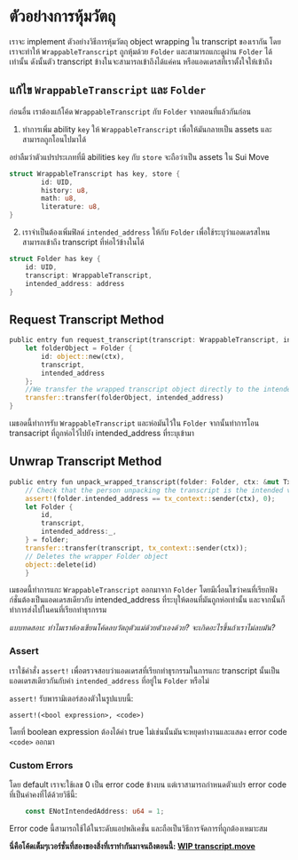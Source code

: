 # ตัวอย่างการหุ้มวัตถุ

เราจะ implement ตัวอย่างวิธีการหุ้มวัตถุ object wrapping ใน transcript ของเรากัน โดยเราจะทำให้ `WrappableTranscript` ถูกหุ้มด้วย `Folder` และสามารถแกะดูผ่าน `Folder` ได้เท่านั้น ดังนั้นตัว transcript ข้างในจะสามารถเข้าถึงได้แค่คน หรือแอดเดรสที่เราตั้งใจให้เข้าถึง

## แก้ไข `WrappableTranscript` และ `Folder`

ก่อนอื่น เราต้องแก้โค้ด `WrappableTranscript` กับ `Folder` จากตอนที่แล้วกันก่อน

1. ทำการเพิ่ม ability `key` ให้ `WrappableTranscript` เพื่อให้มันกลายเป็น assets และสามารถถูกโอนไปมาได้

อย่าลืมว่าตัวแปรประเภทที่มี abilities `key` กับ `store` จะถือว่าเป็น assets ใน Sui Move

```rust
struct WrappableTranscript has key, store {
        id: UID,
        history: u8,
        math: u8,
        literature: u8,
}
```

2. เราจำเป็นต้องเพิ่มฟิลด์ `intended_address` ให้กับ `Folder` เพื่อใช้ระบุว่าแอดเดรสไหนสามารถเข้าถึง transcript ที่ห่อไว้ข้างในได้

``` rust
struct Folder has key {
    id: UID,
    transcript: WrappableTranscript,
    intended_address: address
}
```

## Request Transcript Method

```rust
public entry fun request_transcript(transcript: WrappableTranscript, intended_address: address, ctx: &mut TxContext){
    let folderObject = Folder {
        id: object::new(ctx),
        transcript,
        intended_address
    };
    //We transfer the wrapped transcript object directly to the intended address
    transfer::transfer(folderObject, intended_address)
}
```

เมธอดนี้ทำการรับ `WrappableTranscript` และห่อมันไว้ใน `Folder` จากนั้นทำการโอน transacript ที่ถูกห่อไว้ไปยัง intended_address ที่ระบุเข้ามา

## Unwrap Transcript Method

```rust
public entry fun unpack_wrapped_transcript(folder: Folder, ctx: &mut TxContext){
    // Check that the person unpacking the transcript is the intended viewer
    assert!(folder.intended_address == tx_context::sender(ctx), 0);
    let Folder {
        id,
        transcript,
        intended_address:_,
    } = folder;
    transfer::transfer(transcript, tx_context::sender(ctx));
    // Deletes the wrapper Folder object
    object::delete(id)
    }
```

เมธอดนี้ทำการแกะ `WrappableTranscript` ออกมาจาก `Folder` โดยมีเงื่อนไขว่าคนที่เรียกฟังก์ชั่นต้องเป็นแอดเดรสเดียวกับ intended_address ที่ระบุให้ตอนที่มันถูกห่อเท่านั้น และจากนั้นก็ทำการส่งไปในคนที่เรียกทำธุรกรรม

*แบบทดสอบ: ทำไมเราต้องเขียนโค้ดลบวัตถุตัวแม่ด้วยตัวเองด้วย? จะเกิดอะไรขึ้นถ้าเราไม่ลบมัน?*

### Assert

เราใช้คำสั่ง `assert!` เพื่อตรวจสอบว่าแอดเดรสที่เรียกทำธุรกรรมในการแกะ transcript นั้นเป็นแอดเดรสเดียวกันกับค่า `intended_address` ที่อยู่ใน `Folder` หรือไม่

`assert!` รับพารามิเตอร์สองตัวในรูปแบบนี้:

```
assert!(<bool expression>, <code>)
```

โดยที่ boolean expression ต้องได้ค่า true ไม่เช่นนั้นมันจะหยุดทำงานและแสดง error code `<code>` ออกมา

### Custom Errors

โดย default เราจะใช้เลข 0 เป็น error code ข้างบน แต่เราสามารถกำหนดตัวแปร error code ที่เป็นค่าคงที่ได้ด้วยวิธีนี้:

```rust
    const ENotIntendedAddress: u64 = 1;
```

Error code นี้สามารถใช้ได้ในระดับแอปพลิเคชั่น และถือเป็นวิธีการจัดการที่ถูกต้องเหมาะสม

**นี่คือโค้ดเต็มๆเวอร์ชั่นที่สองของสิ่งที่เราทำกันมาจนถึงตอนนี้: [WIP transcript.move](../example_projects/transcript/sources/transcript_2.move_wip)**
